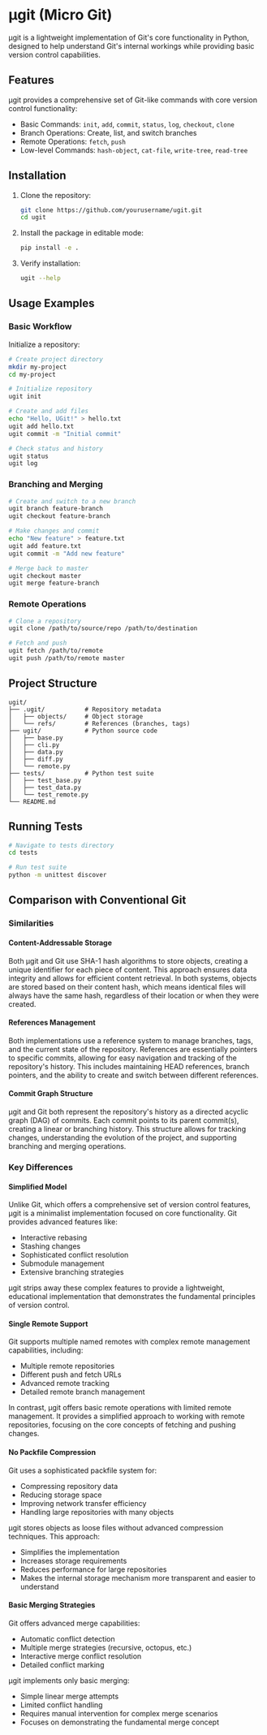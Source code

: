 # µgit (Micro Git)

µgit is a lightweight implementation of Git's core functionality in Python, designed to help understand Git's internal workings while providing basic version control capabilities.

## Features

µgit provides a comprehensive set of Git-like commands with core version control functionality:

- Basic Commands: `init`, `add`, `commit`, `status`, `log`, `checkout`, `clone`
- Branch Operations: Create, list, and switch branches
- Remote Operations: `fetch`, `push`
- Low-level Commands: `hash-object`, `cat-file`, `write-tree`, `read-tree`

## Installation

1. Clone the repository:
   ```bash
   git clone https://github.com/yourusername/ugit.git
   cd ugit
   ```

2. Install the package in editable mode:
   ```bash
   pip install -e .
   ```

3. Verify installation:
   ```bash
   ugit --help
   ```

## Usage Examples

### Basic Workflow

Initialize a repository:
```bash
# Create project directory
mkdir my-project
cd my-project

# Initialize repository
ugit init

# Create and add files
echo "Hello, UGit!" > hello.txt
ugit add hello.txt
ugit commit -m "Initial commit"

# Check status and history
ugit status
ugit log
```

### Branching and Merging

```bash
# Create and switch to a new branch
ugit branch feature-branch
ugit checkout feature-branch

# Make changes and commit
echo "New feature" > feature.txt
ugit add feature.txt
ugit commit -m "Add new feature"

# Merge back to master
ugit checkout master
ugit merge feature-branch
```

### Remote Operations

```bash
# Clone a repository
ugit clone /path/to/source/repo /path/to/destination

# Fetch and push
ugit fetch /path/to/remote
ugit push /path/to/remote master
```

## Project Structure

```
ugit/
├── .ugit/           # Repository metadata
│   ├── objects/     # Object storage
│   └── refs/        # References (branches, tags)
├── ugit/            # Python source code
│   ├── base.py
│   ├── cli.py
│   ├── data.py
│   ├── diff.py
│   └── remote.py
├── tests/           # Python test suite
│   ├── test_base.py
│   ├── test_data.py
│   └── test_remote.py
└── README.md
```

## Running Tests

```bash
# Navigate to tests directory
cd tests

# Run test suite
python -m unittest discover
```

## Comparison with Conventional Git

### Similarities

#### Content-Addressable Storage
Both µgit and Git use SHA-1 hash algorithms to store objects, creating a unique identifier for each piece of content. This approach ensures data integrity and allows for efficient content retrieval. In both systems, objects are stored based on their content hash, which means identical files will always have the same hash, regardless of their location or when they were created.

#### References Management
Both implementations use a reference system to manage branches, tags, and the current state of the repository. References are essentially pointers to specific commits, allowing for easy navigation and tracking of the repository's history. This includes maintaining HEAD references, branch pointers, and the ability to create and switch between different references.

#### Commit Graph Structure
µgit and Git both represent the repository's history as a directed acyclic graph (DAG) of commits. Each commit points to its parent commit(s), creating a linear or branching history. This structure allows for tracking changes, understanding the evolution of the project, and supporting branching and merging operations.

### Key Differences

#### Simplified Model
Unlike Git, which offers a comprehensive set of version control features, µgit is a minimalist implementation focused on core functionality. Git provides advanced features like:
- Interactive rebasing
- Stashing changes
- Sophisticated conflict resolution
- Submodule management
- Extensive branching strategies

µgit strips away these complex features to provide a lightweight, educational implementation that demonstrates the fundamental principles of version control.

#### Single Remote Support
Git supports multiple named remotes with complex remote management capabilities, including:
- Multiple remote repositories
- Different push and fetch URLs
- Advanced remote tracking
- Detailed remote branch management

In contrast, µgit offers basic remote operations with limited remote management. It provides a simplified approach to working with remote repositories, focusing on the core concepts of fetching and pushing changes.

#### No Packfile Compression
Git uses a sophisticated packfile system for:
- Compressing repository data
- Reducing storage space
- Improving network transfer efficiency
- Handling large repositories with many objects

µgit stores objects as loose files without advanced compression techniques. This approach:
- Simplifies the implementation
- Increases storage requirements
- Reduces performance for large repositories
- Makes the internal storage mechanism more transparent and easier to understand

#### Basic Merging Strategies
Git offers advanced merge capabilities:
- Automatic conflict detection
- Multiple merge strategies (recursive, octopus, etc.)
- Interactive merge conflict resolution
- Detailed conflict marking

µgit implements only basic merging:
- Simple linear merge attempts
- Limited conflict handling
- Requires manual intervention for complex merge scenarios
- Focuses on demonstrating the fundamental merge concept

